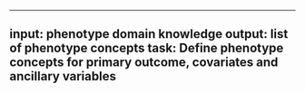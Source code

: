 -----
input: phenotype domain knowledge
output: list of phenotype concepts
task: Define phenotype concepts for primary outcome, covariates and ancillary variables
-----
